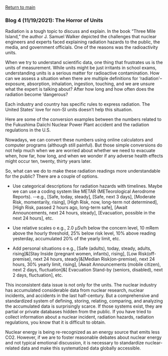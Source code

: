 <a href="https://misayasu.github.io/">Return to main</a><br/>

### Blog 4 (11/19/2021): The Horror of Units

Radiation is a tough topic to discuss and explain. In the book “Three Mile Island,” the author J. Samuel Walker depicted the challenges that nuclear engineers and experts faced explaining radiation hazards to the public, the media, and government officials. One of the reasons was the radioactivity units.

When we try to understand scientific data, one thing that frustrates us is the units of measurement. While units might be just irritants in school exams, understanding units is a serious matter for radioactive contamination. How can we assess a situation when there are multiple definitions for ‘radiation'–exposure, absorption, inhalation, ingestion, touching, and we are unsure what the expert is talking about?  After how long and how often does the radiation become ‘dangerous? 

Each industry and country has specific rules to express radiation. The United States’ love for non-SI units doesn’t help this situation.

Here are some of the conversion examples between the numbers related to the Fukushima Daiichi Nuclear Power Plant accident and the radiation regulations in the U.S.

Nowadays, we can convert these numbers using online calculators and computer programs (although still painful). But those simple conversions do not help much when we are worried about whether we need to evacuate when, how far, how long, and when we wonder if any adverse health effects might occur ten, twenty, thirty years later.

So, what can we do to make these radiation readings more understandable for the public? There are a couple of options.

- Use categorical descriptions for radiation hazards with timelines. Maybe we can use a coding system like METAR (METeorological Aerodrome Reports).
--e.g., [Safe, today, steady], [Safe, next 3 days], [Moderate Risk, momentarily, rising], [High Risk, now, long-term not determined], [High Risk, passed 2 hours ago, long-term safe], [Await Announcements, next 24 hours, steady], [Evacuation, possible in the next 24 hours], etc. 

- Use relative scales
o	e.g., 2.0 µSv/h below the concern level, 10 mRem above the hourly threshold, 25% below risk level, 10% above reading yesterday, accumulated 20% of the yearly limit, etc.

- Add personal situations
o	e.g., [Safe (adults), today, steady, adults, rising]&[Stay Inside (pregnant women, infants), rising], [Low Risk(off-premise), next 24 hours, steady]&[Median Risk(on-premise), next 24 hours, 30% yearly limit, rising], [Await Announcements (mobile citizen), next 2 days, fluctuation]&[ Evacuation Stand-by (seniors, disabled), next 2  days, fluctuation], etc.

This inconsistent data issue is not only for the units. The nuclear industry has accumulated considerable data from nuclear research, nuclear incidents, and accidents in the last half-century. But a comprehensive and standardized system of defining, storing, relating, comparing, and analyzing the accumulated data is surprisingly scarce. If those systems exist, they are partial or private databases hidden from the public. If you have tried to collect information about a nuclear incident, radiation hazards, radiation regulations, you know that it is difficult to obtain.

Nuclear energy is being re-recognized as an energy source that emits less CO2. However, if we are to foster reasonable debates about nuclear energy and not typical emotional discussion, it is necessary to standardize nuclear-related data and make this systematized data globally accessible. 
